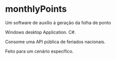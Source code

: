 # monthlyPoints
Um software de auxílio à geração da folha de ponto

Windows desktop Application. C#.

Consome uma API pública de feriados nacionais.

Feito para um cenário específico.
